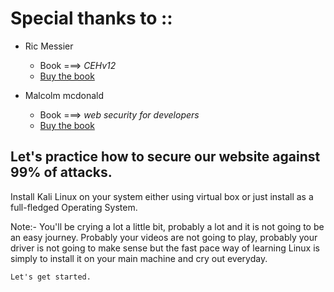 # Special thanks to ::

- Ric Messier
  - Book ===> _CEHv12_
  - [Buy the book](https://amzn.in/d/hGdJ6zL)

- Malcolm mcdonald
  - Book ===> _web security for developers_
  - [Buy the book](https://www.amazon.in/Web-Security-Developers-Malcolm-McDonald/dp/1593279949)


## Let's practice how to secure our website against 99% of attacks.

Install Kali Linux on your system either using virtual box or just install as a full-fledged Operating System.

Note:- You'll be crying a lot a little bit, probably a lot and it is not going to be an easy journey. Probably your videos are not going to play, probably your driver is not going to make sense but the fast pace way of learning Linux is simply to install it on your main machine and cry out everyday.

<code>Let's get started.</code>
